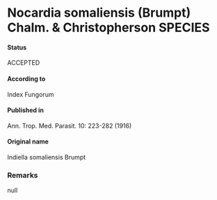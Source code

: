 # Nocardia somaliensis (Brumpt) Chalm. & Christopherson SPECIES

#### Status
ACCEPTED

#### According to
Index Fungorum

#### Published in
Ann. Trop. Med. Parasit. 10: 223-282 (1916)

#### Original name
Indiella somaliensis Brumpt

### Remarks
null
